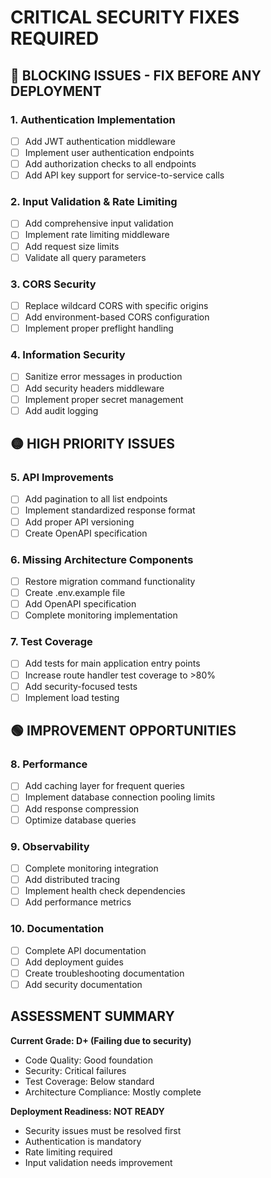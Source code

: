 # CRITICAL SECURITY FIXES REQUIRED

## 🔴 BLOCKING ISSUES - FIX BEFORE ANY DEPLOYMENT

### 1. Authentication Implementation
- [ ] Add JWT authentication middleware
- [ ] Implement user authentication endpoints
- [ ] Add authorization checks to all endpoints
- [ ] Add API key support for service-to-service calls

### 2. Input Validation & Rate Limiting  
- [ ] Add comprehensive input validation
- [ ] Implement rate limiting middleware
- [ ] Add request size limits
- [ ] Validate all query parameters

### 3. CORS Security
- [ ] Replace wildcard CORS with specific origins
- [ ] Add environment-based CORS configuration
- [ ] Implement proper preflight handling

### 4. Information Security
- [ ] Sanitize error messages in production
- [ ] Add security headers middleware
- [ ] Implement proper secret management
- [ ] Add audit logging

## 🟡 HIGH PRIORITY ISSUES

### 5. API Improvements
- [ ] Add pagination to all list endpoints
- [ ] Implement standardized response format
- [ ] Add proper API versioning
- [ ] Create OpenAPI specification

### 6. Missing Architecture Components  
- [ ] Restore migration command functionality
- [ ] Create .env.example file
- [ ] Add OpenAPI specification
- [ ] Complete monitoring implementation

### 7. Test Coverage
- [ ] Add tests for main application entry points
- [ ] Increase route handler test coverage to >80%
- [ ] Add security-focused tests
- [ ] Implement load testing

## 🟢 IMPROVEMENT OPPORTUNITIES

### 8. Performance
- [ ] Add caching layer for frequent queries
- [ ] Implement database connection pooling limits
- [ ] Add response compression
- [ ] Optimize database queries

### 9. Observability  
- [ ] Complete monitoring integration
- [ ] Add distributed tracing
- [ ] Implement health check dependencies
- [ ] Add performance metrics

### 10. Documentation
- [ ] Complete API documentation
- [ ] Add deployment guides
- [ ] Create troubleshooting documentation
- [ ] Add security documentation

## ASSESSMENT SUMMARY

**Current Grade: D+ (Failing due to security)**
- Code Quality: Good foundation
- Security: Critical failures  
- Test Coverage: Below standard
- Architecture Compliance: Mostly complete

**Deployment Readiness: NOT READY**
- Security issues must be resolved first
- Authentication is mandatory
- Rate limiting required
- Input validation needs improvement